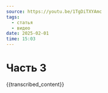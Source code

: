 ```yaml
---
source: https://youtu.be/1TgDiTXYAmc
tags:
  - статья
  - видео
date: 2025-02-01
time: 15:03
---
```


# Часть 3

{{transcribed_content}}
